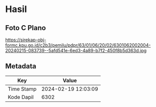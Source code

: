 # Hasil

## Foto C Plano

https://sirekap-obj-formc.kpu.go.id/c2b3/pemilu/pdpr/63/01/06/20/02/6301062002004-20240215-083739--5afd541e-6ed3-4a89-b7f2-450f8b5d363d.jpg


## Metadata

| Key        | Value               |
| ---------- | ------------------- |
| Time Stamp | 2024-02-19 12:03:09 |
| Kode Dapil | 6302                |



